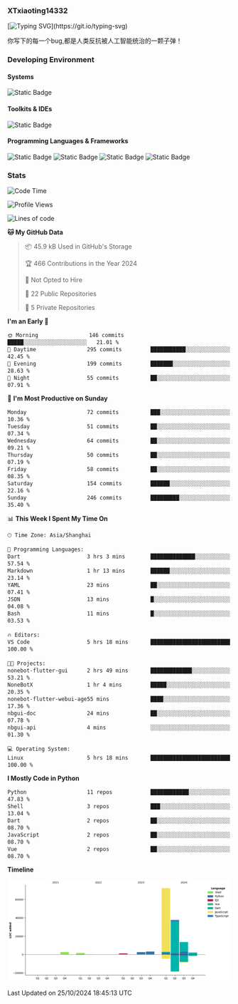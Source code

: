 ### XTxiaoting14332

[![Typing SVG](https://readme-typing-svg.herokuapp.com?font=JetBrians+Mono&pause=1000&random=false&width=435&lines=Hello+World!)](https://git.io/typing-svg)

你写下的每一个bug,都是人类反抗被人工智能统治的一颗子弹！

### Developing Environment

#### Systems

![Static Badge](https://img.shields.io/badge/Ubuntu-%20?style=flat-square&logo=ubuntu&logoColor=white&color=E34F26)

#### Toolkits & IDEs

![Static Badge](https://img.shields.io/badge/Visual%20Studio%20Code-%20?style=flat-square&logo=visualstudiocode&logoColor=white&color=blue)

#### Programming Languages & Frameworks

![Static Badge](https://img.shields.io/badge/Dart-%20?style=flat-square&logo=dart&logoColor=white&color=0175C2)
![Static Badge](https://img.shields.io/badge/Flutter-%20?style=flat-square&logo=flutter&logoColor=white&color=02569B)
![Static Badge](https://img.shields.io/badge/Python-%20?style=flat-square&logo=python&logoColor=white&color=E7A781)
![Static Badge](https://img.shields.io/badge/Bash%20Shell-%20?style=flat-square&logo=shell&logoColor=white&color=49D868)

### Stats

<!--START_SECTION:waka-->
![Code Time](http://img.shields.io/badge/Code%20Time-149%20hrs%2035%20mins-blue)

![Profile Views](http://img.shields.io/badge/Profile%20Views-0-blue)

![Lines of code](https://img.shields.io/badge/From%20Hello%20World%20I%27ve%20Written-136.0%20thousand%20lines%20of%20code-blue)

**🐱 My GitHub Data** 

> 📦 45.9 kB Used in GitHub's Storage 
 > 
> 🏆 466 Contributions in the Year 2024
 > 
> 🚫 Not Opted to Hire
 > 
> 📜 22 Public Repositories 
 > 
> 🔑 5 Private Repositories 
 > 
**I'm an Early 🐤** 

```text
🌞 Morning                146 commits         █████░░░░░░░░░░░░░░░░░░░░   21.01 % 
🌆 Daytime                295 commits         ███████████░░░░░░░░░░░░░░   42.45 % 
🌃 Evening                199 commits         ███████░░░░░░░░░░░░░░░░░░   28.63 % 
🌙 Night                  55 commits          ██░░░░░░░░░░░░░░░░░░░░░░░   07.91 % 
```
📅 **I'm Most Productive on Sunday** 

```text
Monday                   72 commits          ███░░░░░░░░░░░░░░░░░░░░░░   10.36 % 
Tuesday                  51 commits          ██░░░░░░░░░░░░░░░░░░░░░░░   07.34 % 
Wednesday                64 commits          ██░░░░░░░░░░░░░░░░░░░░░░░   09.21 % 
Thursday                 50 commits          ██░░░░░░░░░░░░░░░░░░░░░░░   07.19 % 
Friday                   58 commits          ██░░░░░░░░░░░░░░░░░░░░░░░   08.35 % 
Saturday                 154 commits         ██████░░░░░░░░░░░░░░░░░░░   22.16 % 
Sunday                   246 commits         █████████░░░░░░░░░░░░░░░░   35.40 % 
```


📊 **This Week I Spent My Time On** 

```text
🕑︎ Time Zone: Asia/Shanghai

💬 Programming Languages: 
Dart                     3 hrs 3 mins        ██████████████░░░░░░░░░░░   57.54 % 
Markdown                 1 hr 13 mins        ██████░░░░░░░░░░░░░░░░░░░   23.14 % 
YAML                     23 mins             ██░░░░░░░░░░░░░░░░░░░░░░░   07.41 % 
JSON                     13 mins             █░░░░░░░░░░░░░░░░░░░░░░░░   04.08 % 
Bash                     11 mins             █░░░░░░░░░░░░░░░░░░░░░░░░   03.53 % 

🔥 Editors: 
VS Code                  5 hrs 18 mins       █████████████████████████   100.00 % 

🐱‍💻 Projects: 
nonebot-flutter-gui      2 hrs 49 mins       █████████████░░░░░░░░░░░░   53.21 % 
NoneBotX                 1 hr 4 mins         █████░░░░░░░░░░░░░░░░░░░░   20.35 % 
nonebot-flutter-webui-age55 mins             ████░░░░░░░░░░░░░░░░░░░░░   17.36 % 
nbgui-doc                24 mins             ██░░░░░░░░░░░░░░░░░░░░░░░   07.78 % 
nbgui-api                4 mins              ░░░░░░░░░░░░░░░░░░░░░░░░░   01.30 % 

💻 Operating System: 
Linux                    5 hrs 18 mins       █████████████████████████   100.00 % 
```

**I Mostly Code in Python** 

```text
Python                   11 repos            ████████████░░░░░░░░░░░░░   47.83 % 
Shell                    3 repos             ███░░░░░░░░░░░░░░░░░░░░░░   13.04 % 
Dart                     2 repos             ██░░░░░░░░░░░░░░░░░░░░░░░   08.70 % 
JavaScript               2 repos             ██░░░░░░░░░░░░░░░░░░░░░░░   08.70 % 
Vue                      2 repos             ██░░░░░░░░░░░░░░░░░░░░░░░   08.70 % 
```



**Timeline**

![Lines of Code chart](https://raw.githubusercontent.com/XTxiaoting14332/XTxiaoting14332/main/assets/bar_graph.png)


 Last Updated on 25/10/2024 18:45:13 UTC
<!--END_SECTION:waka-->